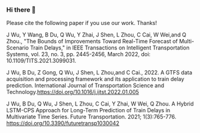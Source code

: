 ### Hi there 👋

<!--
**wujianqing/wujianqing** is a ✨ _special_ ✨ repository because its `README.md` (this file) appears on your GitHub profile.

Here are some ideas to get you started:

- 🔭 I’m currently working on ...
- 🌱 I’m currently learning ...
- 👯 I’m looking to collaborate on ...
- 🤔 I’m looking for help with ...
- 💬 Ask me about ...
- 📫 How to reach me: ...
- 😄 Pronouns: ...
- ⚡ Fun fact: ...
-->

Please cite the following paper if you use our work. Thanks!

J Wu, Y Wang, B Du, Q Wu, Y Zhai, J Shen, L Zhou, C Cai, W Wei,and Q Zhou., "The Bounds of Improvements Toward Real-Time Forecast of Multi-Scenario Train Delays," in IEEE Transactions on Intelligent Transportation Systems, vol. 23, no. 3, pp. 2445-2456, March 2022, doi: 10.1109/TITS.2021.3099031.

J Wu, B Du, Z Gong, Q Wu, J Shen, L Zhou,and C Cai., 2022. A GTFS data acquisition and processing framework and its application to train delay prediction. International Journal of Transportation Science and Technology.https://doi.org/10.1016/j.ijtst.2022.01.005

J Wu, B Du, Q Wu, J Shen, L Zhou, C Cai, Y Zhai, W Wei, Q Zhou. A Hybrid LSTM-CPS Approach for Long-Term Prediction of Train Delays in Multivariate Time Series. Future Transportation. 2021; 1(3):765-776. https://doi.org/10.3390/futuretransp1030042
